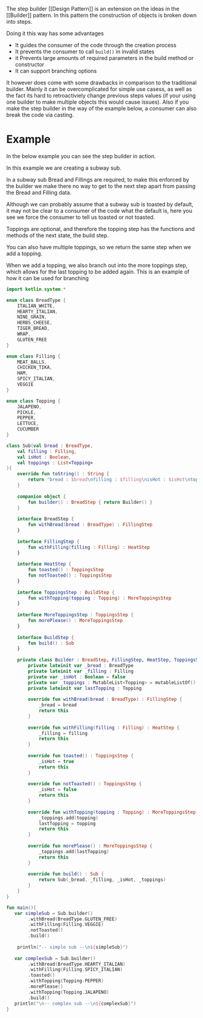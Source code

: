 
The step builder [[Design Pattern]] is an extension on the ideas in the [[Builder]] pattern. In this pattern the construction of objects is broken down into steps.

Doing it this way has some advantages
- It guides the consumer of the code through the creation process
- It prevents the consumer to call `build()` in invalid states
- it Prevents large amounts of required parameters in the build method or constructor
- It can support branching options

It however does come with some drawbacks in comparison to the traditional builder. Mainly it can be overcomplicated for simple use casess, as well as the fact its hard to retroactiviely change previous steps values (if your using one builder to make multiple objects this would cause issues). Also if you make the step builder in the way of the example below, a consumer can also break the code via casting.

# Example

In the below example you can see the step builder in action. 

In this example we are creating a subway sub.

In a subway sub Bread and Fillings are required, to make this enforced by the builder we make there no way to get to the next step apart from passing the Bread and Filling data. 

Although we can probably assume that a subway sub is toasted by default, it may not be clear to a consumer of the code what the default is, here you see we force the consumer to tell us toasted or not toasted.

Toppings are optional, and therefore the topping step has the functions and methods of the next state, the build step. 

You can also have multiple toppings, so we return the same step when we add a topping. 

When we add a topping, we also branch out into the more toppings step, which allows for the last topping to be added again. This is an example of how it can be used for branching

```kt
import kotlin.system.*

enum class BreadType {
    ITALIAN_WHITE,
    HEARTY_ITALIAN,
    NINE_GRAIN,
    HERBS_CHEESE,
    TIGER_BREAD,
    WRAP,
    GLUTEN_FREE
}

enum class Filling {
    MEAT_BALLS,
    CHICKEN_TIKA,
    HAM,
    SPICY_ITALIAN,
    VEGGIE
}

enum class Topping {
    JALAPENO,
    PICKLE,
    PEPPER,
    LETTUCE, 
    CUCUMBER
}

class Sub(val bread : BreadType,
    val filling : Filling, 
    val isHot : Boolean,
    val toppings : List<Topping>   
){	
    override fun toString() : String {
		return "bread : $bread\nfilling : $filling\nisHot : $isHot\ntoppings : { ${toppings.joinToString()} }"
    }
    
    companion object {
        fun builder() : BreadStep { return Builder() }
    }
    
    interface BreadStep {
    	fun withBread(bread : BreadType) : FillingStep
    }
    
    interface FillingStep {
    	fun withFilling(filling : Filling) : HeatStep
    }
    
    interface HeatStep {
    	fun toasted() : ToppingsStep
        fun notToasted() : ToppingsStep
    }
    
    interface ToppingsStep : BuildStep {
    	fun withTopping(topping : Topping) : MoreToppingsStep
    }
    
    interface MoreToppingsStep : ToppingsStep {
    	fun morePlease() : MoreToppingsStep
    }
    
    interface BuildStep {
    	fun build() : Sub
    }
	
    private class Builder : BreadStep, FillingStep, HeatStep, ToppingsStep, MoreToppingsStep, BuildStep {
        private lateinit var _bread : BreadType
        private lateinit var _filling : Filling
        private var _isHot : Boolean = false
		private var _toppings : MutableList<Topping> = mutableListOf()
        private lateinit var lastTopping : Topping 
        
        override fun withBread(bread : BreadType) : FillingStep {
            _bread = bread
            return this
        }
        
        override fun withFilling(filling : Filling) : HeatStep {
            _filling = filling
            return this
        }
        
        override fun toasted() : ToppingsStep {
            _isHot = true
            return this
        }
        
        override fun notToasted() : ToppingsStep {
            _isHot = false
            return this
        }
        
        override fun withTopping(topping : Topping) : MoreToppingsStep {
            _toppings.add(topping)
            lastTopping = topping
            return this
        }
        
        override fun morePlease() : MoreToppingsStep {
            _toppings.add(lastTopping)
            return this
        }
        
        override fun build() : Sub {
            return Sub(_bread, _filling, _isHot, _toppings)
        }
    }
}

fun main(){
   var simpleSub = Sub.builder()
   		.withBread(BreadType.GLUTEN_FREE)
   		.withFilling(Filling.VEGGIE)
   		.notToasted()
   		.build()
        
    println("-- simple sub --\n${simpleSub}")
    
   var complexSub = Sub.builder()
   		.withBread(BreadType.HEARTY_ITALIAN)
   		.withFilling(Filling.SPICY_ITALIAN)
   		.toasted()
   		.withTopping(Topping.PEPPER)
   		.morePlease()
   		.withTopping(Topping.JALAPENO)
   		.build()
   println("\n-- complex sub --\n${complexSub}")
}
```